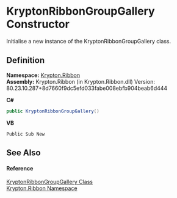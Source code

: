 # KryptonRibbonGroupGallery Constructor


Initialise a new instance of the KryptonRibbonGroupGallery class.



## Definition
**Namespace:** <a href="1e9bc734-cff9-e9b8-f013-94cdac669794.md">Krypton.Ribbon</a>  
**Assembly:** Krypton.Ribbon (in Krypton.Ribbon.dll) Version: 80.23.10.287+8d7660f9dc5efd033fabe008ebfb904beab6d444

**C#**
``` C#
public KryptonRibbonGroupGallery()
```
**VB**
``` VB
Public Sub New
```



## See Also


#### Reference
<a href="f687c768-aa72-8583-c560-27549423dd1e.md">KryptonRibbonGroupGallery Class</a>  
<a href="1e9bc734-cff9-e9b8-f013-94cdac669794.md">Krypton.Ribbon Namespace</a>  
